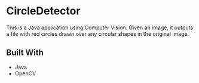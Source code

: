 # CircleDetector

This is a Java application using Computer Vision. Given an image, it outputs a file with red circles drawn over any circular shapes in the original image.

## Built With

* Java
* OpenCV
